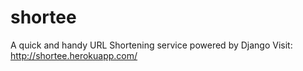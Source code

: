 # shortee
A quick and handy URL Shortening service powered by Django
Visit: http://shortee.herokuapp.com/
